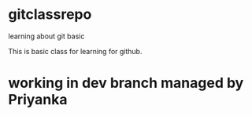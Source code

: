 # gitclassrepo
learning about git basic

This is basic class for learning for github. 
# working in dev branch managed by Priyanka